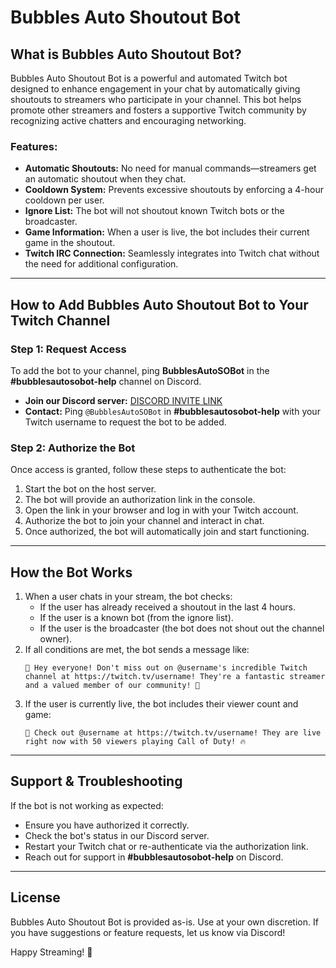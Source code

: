 # Bubbles Auto Shoutout Bot

## What is Bubbles Auto Shoutout Bot?
Bubbles Auto Shoutout Bot is a powerful and automated Twitch bot designed to enhance engagement in your chat by automatically giving shoutouts to streamers who participate in your channel. This bot helps promote other streamers and fosters a supportive Twitch community by recognizing active chatters and encouraging networking.

### Features:
- **Automatic Shoutouts:** No need for manual commands—streamers get an automatic shoutout when they chat.
- **Cooldown System:** Prevents excessive shoutouts by enforcing a 4-hour cooldown per user.
- **Ignore List:** The bot will not shoutout known Twitch bots or the broadcaster.
- **Game Information:** When a user is live, the bot includes their current game in the shoutout.
- **Twitch IRC Connection:** Seamlessly integrates into Twitch chat without the need for additional configuration.

---

## How to Add Bubbles Auto Shoutout Bot to Your Twitch Channel

### Step 1: Request Access
To add the bot to your channel, ping **BubblesAutoSOBot** in the **#bubblesautosobot-help** channel on Discord.

- **Join our Discord server:** [DISCORD INVITE LINK](https://discord.gg/eCGpWUf5aR)
- **Contact:** Ping `@BubblesAutoSOBot` in **#bubblesautosobot-help** with your Twitch username to request the bot to be added.

### Step 2: Authorize the Bot
Once access is granted, follow these steps to authenticate the bot:
1. Start the bot on the host server.
2. The bot will provide an authorization link in the console.
3. Open the link in your browser and log in with your Twitch account.
4. Authorize the bot to join your channel and interact in chat.
5. Once authorized, the bot will automatically join and start functioning.

---

## How the Bot Works
1. When a user chats in your stream, the bot checks:
   - If the user has already received a shoutout in the last 4 hours.
   - If the user is a known bot (from the ignore list).
   - If the user is the broadcaster (the bot does not shout out the channel owner).
2. If all conditions are met, the bot sends a message like:
   ```
   🚀 Hey everyone! Don't miss out on @username's incredible Twitch channel at https://twitch.tv/username! They're a fantastic streamer and a valued member of our community! 🎉
   ```
3. If the user is currently live, the bot includes their viewer count and game:
   ```
   🎉 Check out @username at https://twitch.tv/username! They are live right now with 50 viewers playing Call of Duty! 🔥
   ```

---

## Support & Troubleshooting
If the bot is not working as expected:
- Ensure you have authorized it correctly.
- Check the bot's status in our Discord server.
- Restart your Twitch chat or re-authenticate via the authorization link.
- Reach out for support in **#bubblesautosobot-help** on Discord.

---

## License
Bubbles Auto Shoutout Bot is provided as-is. Use at your own discretion. If you have suggestions or feature requests, let us know via Discord!

Happy Streaming! 🚀
